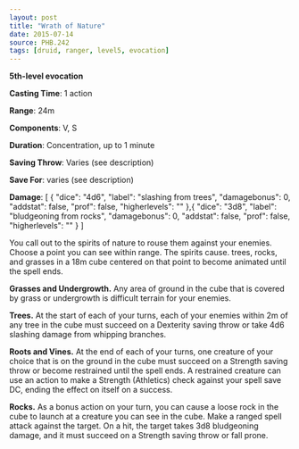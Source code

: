 ```yaml
---
layout: post
title: "Wrath of Nature"
date: 2015-07-14
source: PHB.242
tags: [druid, ranger, level5, evocation]
---
```


**5th-level evocation**

**Casting Time**: 1 action

**Range**: 24m

**Components**: V, S

**Duration**: Concentration, up to 1 minute

**Saving Throw**: Varies (see description)

**Save For**: varies (see description)

**Damage**: [ { "dice": "4d6", "label": "slashing from trees", "damagebonus": 0, "addstat": false, "prof": false, "higherlevels": "" },{ "dice": "3d8", "label": "bludgeoning from rocks", "damagebonus": 0, "addstat": false, "prof": false, "higherlevels": "" } ]

You call out to the spirits of nature to rouse them against your enemies. Choose a point you can see within range. The spirits cause. trees, rocks, and grasses
in a 18m cube centered on that point to become animated until the spell ends.

**Grasses and Undergrowth.** Any area of ground in the cube that is covered by grass or undergrowth is difficult terrain for your enemies.

**Trees.** At the start of each of your turns, each of your enemies within 2m of any tree in the cube must succeed on a Dexterity saving throw or take 4d6 slashing
damage from whipping branches.

**Roots and Vines.** At the end of each of your turns, one creature of your choice that is on the ground in the cube must succeed on a Strength saving throw or become
restrained until the spell ends. A restrained creature can use an action to make a Strength (Athletics) check against your spell save DC, ending the effect on itself on
a success.

**Rocks.** As a bonus action on your turn, you can cause a loose rock in the cube to launch at a creature you can see in the cube. Make a ranged spell attack against the
target. On a hit, the target takes 3d8 bludgeoning damage, and it must succeed on a Strength saving throw or fall prone.
